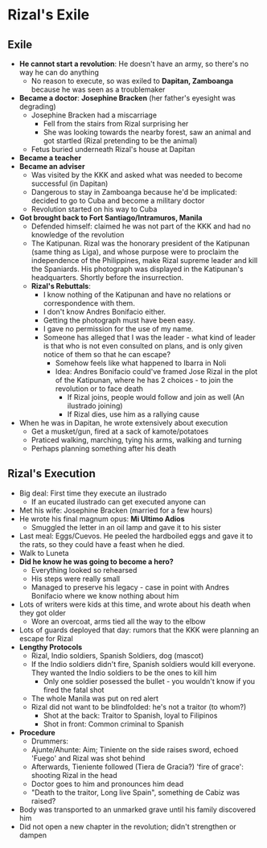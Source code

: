 # Rizal's Exile

## Exile
* **He cannot start a revolution**: He doesn't have an army, so there's no way he can do anything
  * No reason to execute, so was exiled to **Dapitan, Zamboanga** because he was seen as a troublemaker
* **Became a doctor**: **Josephine Bracken** (her father's eyesight was degrading)
  * Josephine Bracken had a miscarriage
    * Fell from the stairs from Rizal surprising her
    * She was looking towards the nearby forest, saw an animal and got startled (Rizal pretending to be the animal)
  * Fetus buried underneath Rizal's house at Dapitan
* **Became a teacher**
* **Became an adviser**
  * Was visited by the KKK and asked what was needed to become successful (in Dapitan) 
  * Dangerous to stay in Zamboanga because he'd be implicated: decided to go to Cuba and become a military doctor
  * Revolution started on his way to Cuba
* **Got brought back to Fort Santiago/Intramuros, Manila**
  * Defended himself: claimed he was not part of the KKK and had no knowledge of the revolution
  * The Katipunan. Rizal was the honorary president of the Katipunan (same thing as Liga), and whose purpose were to proclaim the independence of the Philippines, make Rizal supreme leader and kill the Spaniards. His photograph was displayed in the Katipunan's headquarters. Shortly before the insurrection.
  * **Rizal's Rebuttals**: 
    * I know nothing of the Katipunan and have no relations or correspondence with them.
    * I don't know Andres Bonifacio either. 
    * Getting the photograph must have been easy. 
    * I gave no permission for the use of my name. 
    * Someone has alleged that I was the leader - what kind of leader is that who is not even consulted on plans, and is only given notice of them so that he can escape?
      * Somehow feels like what happened to Ibarra in Noli
      * Idea: Andres Bonifacio could've framed Jose Rizal in the plot of the Katipunan, where he has 2 choices - to join the revolution or to face death
        * If Rizal joins, people would follow and join as well (An ilustrado joining)
        * If Rizal dies, use him as a rallying cause
* When he was in Dapitan, he wrote extensively about execution
  * Get a musket/gun, fired at a sack of kamote/potatoes
  * Praticed walking, marching, tying his arms, walking and turning
  * Perhaps planning something after his death

## Rizal's Execution
* Big deal: First time they execute an ilustrado
  * If an eucated ilustrado can get executed anyone can
* Met his wife: Josephine Bracken (married for a few hours)
* He wrote his final magnum opus: **Mi Ultimo Adios**
  * Smuggled the letter in an oil lamp and gave it to his sister
* Last meal: Eggs/Cuevos. He peeled the hardboiled eggs and gave it to the rats, so they could have a feast when he died.
* Walk to Luneta
* **Did he know he was going to become a hero?**
  * Everything looked so rehearsed
  * His steps were really small
  * Managed to preserve his legacy - case in point with Andres Bonifacio where we know nothing about him
* Lots of writers were kids at this time, and wrote about his death when they got older
  * Wore an overcoat, arms tied all the way to the elbow
* Lots of guards deployed that day: rumors that the KKK were planning an escape for Rizal
* **Lengthy Protocols**
  * Rizal, Indio soldiers, Spanish Soldiers, dog (mascot)
  * If the Indio soldiers didn't fire, Spanish soldiers would kill everyone. They wanted the Indio soldiers to be the ones to kill him
    * Only one soldier posessed the bullet - you wouldn't know if you fired the fatal shot
  * The whole Manila was put on red alert
  * Rizal did not want to be blindfolded: he's not a traitor (to whom?)
    * Shot at the back: Traitor to Spanish, loyal to Filipinos
    * Shot in front: Common criminal to Spanish
* **Procedure**
  * Drummers: 
  * Ajunte/Ahunte: Aim; Tiniente on the side raises sword, echoed 'Fuego' and Rizal was shot behind
  * Afterwards, Tieniente followed (Tiera de Gracia?) 'fire of grace': shooting Rizal in the head
  * Doctor goes to him and pronounces him dead
  * "Death to the traitor, Long live Spain", something de Cabiz was raised?
* Body was transported to an unmarked grave until his family discovered him
* Did not open a new chapter in the revolution; didn't strengthen or dampen

